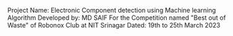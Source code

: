 Project Name: Electronic Component detection using Machine learning Algorithm
Developed by: MD SAIF
For the Competition named "Best out of Waste" of Robonox Club at NIT Srinagar
Dated: 19th to 25th March 2023
